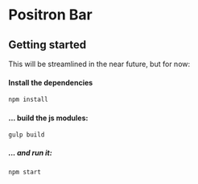 # Positron Bar

## Getting started

This will be streamlined in the near future, but for now:

#### Install the dependencies

```bash
npm install
```

#### ... build the js modules:

```
gulp build
```

##### ... and run it:

```
npm start
```

